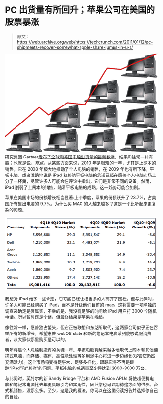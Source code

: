 # PC 出货量有所回升；苹果公司在美国的股票暴涨

> 原文：<https://web.archive.org/web/https://techcrunch.com/2011/01/12/pc-shipments-recover-somewhat-apple-share-jumps-in-u-s/>

![](img/e14fc87cf96a2c512f396441be17ba9e.png "pcs")
研究集团 Gartner[发布了全球和美国电脑出货量的最新数字](https://web.archive.org/web/20230325065707/http://www.gartner.com/it/page.jsp?id=1519417)，结果和往常一样有趣；也就是说，*有点*。从某些方面来说，2010 年是艰难的一年，尤其是上网本的销售，它在 2008 年极大地推动了个人电脑的销售，在 2009 年也有所下降。平板电脑，或者准确地说是 iPad 和其他平板电脑的承诺已经在廉价个人电脑市场上分了一杯羹，尽管许多人可能会在评论中指出，它们是非常不同的设备。然而，iPad 削弱了上网本的销售，随着平板电脑的成熟，这一趋势可能会加剧。

苹果在美国市场的份额增长相当显著:上个季度，苹果的份额跃升了 23.7%，占美国所有售出电脑的 9.7%。为什么买 MAC 的人越来越多？这是一个比听起来更复杂的问题。

![](img/0684ff21ce313b94b0dac1795380cd9e.png "sales")

我想对 iPad 给予一些肯定，它可能已经让相当多的人离开了围栏，但与此同时，许多人可能已经购买了 iPad，而不是升级他们目前的 mac。这将需要一项单独的调查来确定是否属实，不幸的是，我没有足够的时间给 iPad 用户打 3000 个随机电话。所以暂时还是个谜，但最终结果是苹果在崛起。

像往常一样，惠普独占鳌头，但它正被联想和东芝所取代，这两家公司似乎正在吞噬所有的新增长。希望惠普 webOS slate 和新的笔记本电脑系列能够说服消费者，从大家伙那里购买是可以的。

明年将是个人电脑制造商的关键一年。平板电脑将越来越多地取代上网本和其他便携式电脑，而存储、媒体、高性能处理等多用途中心将进一步边缘化(尽管它仍然充满活力)。这个市场将变得足够大，足够多样化，跟踪它将不再是跟踪“iPad”和“其他”的问题。平板电脑的总销量至少将达到 2000-3000 万台。

与此同时，英特尔的新 Sandy Bridge 平台和 AMD Fusion APUs 将使超便携电脑和笔记本电脑比去年更具吸引力和实用性，因此您也可以期待这方面的进步。台式机销售，没那么多。至少，这是我的看法。你可以在这里阅读报告并选择你自己的冒险。